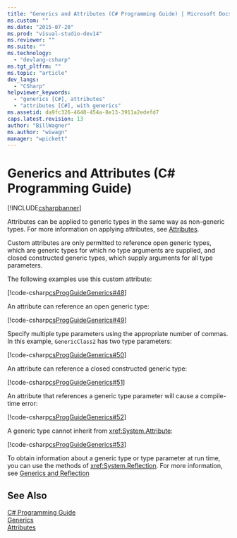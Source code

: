 ```yaml
---
title: "Generics and Attributes (C# Programming Guide) | Microsoft Docs"
ms.custom: ""
ms.date: "2015-07-20"
ms.prod: "visual-studio-dev14"
ms.reviewer: ""
ms.suite: ""
ms.technology: 
  - "devlang-csharp"
ms.tgt_pltfrm: ""
ms.topic: "article"
dev_langs: 
  - "CSharp"
helpviewer_keywords: 
  - "generics [C#], attributes"
  - "attributes [C#], with generics"
ms.assetid: da9fc326-4648-454a-8e13-3911a2edefd7
caps.latest.revision: 13
author: "BillWagner"
ms.author: "wiwagn"
manager: "wpickett"
---
```

# Generics and Attributes (C# Programming Guide)
[!INCLUDE[csharpbanner](../../../includes/csharpbanner.md)]

Attributes can be applied to generic types in the same way as non-generic types. For more information on applying attributes, see [Attributes](../Topic/Attributes%20\(C%23%20and%20Visual%20Basic\).md).  
  
 Custom attributes are only permitted to reference open generic types, which are generic types for which no type arguments are supplied, and closed constructed generic types, which supply arguments for all type parameters.  
  
 The following examples use this custom attribute:  
  
 [!code-csharp[csProgGuideGenerics#48](../../../samples/snippets/csharp/VS_Snippets_VBCSharp/csProgGuideGenerics/CS/Generics.cs#48)]  
  
 An attribute can reference an open generic type:  
  
 [!code-csharp[csProgGuideGenerics#49](../../../samples/snippets/csharp/VS_Snippets_VBCSharp/csProgGuideGenerics/CS/Generics.cs#49)]  
  
 Specify multiple type parameters using the appropriate number of commas. In this example, `GenericClass2` has two type parameters:  
  
 [!code-csharp[csProgGuideGenerics#50](../../../samples/snippets/csharp/VS_Snippets_VBCSharp/csProgGuideGenerics/CS/Generics.cs#50)]  
  
 An attribute can reference a closed constructed generic type:  
  
 [!code-csharp[csProgGuideGenerics#51](../../../samples/snippets/csharp/VS_Snippets_VBCSharp/csProgGuideGenerics/CS/Generics.cs#51)]  
  
 An attribute that references a generic type parameter will cause a compile-time error:  
  
 [!code-csharp[csProgGuideGenerics#52](../../../samples/snippets/csharp/VS_Snippets_VBCSharp/csProgGuideGenerics/CS/Generics.cs#52)]  
  
 A generic type cannot inherit from <xref:System.Attribute>:  
  
 [!code-csharp[csProgGuideGenerics#53](../../../samples/snippets/csharp/VS_Snippets_VBCSharp/csProgGuideGenerics/CS/Generics.cs#53)]  
  
 To obtain information about a generic type or type parameter at run time, you can use the methods of <xref:System.Reflection>. For more information, see [Generics and Reflection](../../../csharp/programming-guide/generics/generics-and-reflection.md)  
  
## See Also  
 [C# Programming Guide](../../../csharp/programming-guide/index.md)   
 [Generics](../../../csharp/programming-guide/generics/index.md)   
 [Attributes](../Topic/Extending%20Metadata%20Using%20Attributes.md)